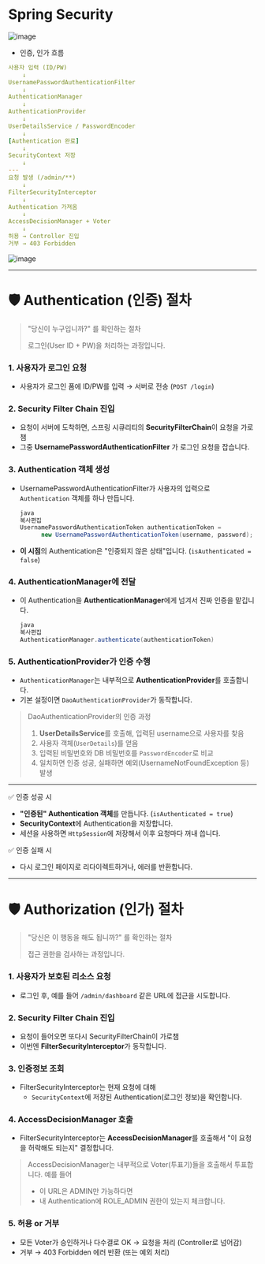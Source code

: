 # Spring Security

![image](https://github.com/user-attachments/assets/90b715c3-85d6-4e92-b6da-0478e8966984)


- 인증, 인가 흐름

```yaml
사용자 입력 (ID/PW)
    ↓
UsernamePasswordAuthenticationFilter
    ↓
AuthenticationManager
    ↓
AuthenticationProvider
    ↓
UserDetailsService / PasswordEncoder
    ↓
[Authentication 완료]
    ↓
SecurityContext 저장
    ↓
---
요청 발생 (/admin/**)
    ↓
FilterSecurityInterceptor
    ↓
Authentication 가져옴
    ↓
AccessDecisionManager + Voter
    ↓
허용 → Controller 진입
거부 → 403 Forbidden

```

![image](https://github.com/user-attachments/assets/9137eefd-47b6-4353-8710-53c6f7952f2f)


---

# 🛡️ Authentication (인증) 절차

> "당신이 누구입니까?" 를 확인하는 절차
> 
> 
> 로그인(User ID + PW)을 처리하는 과정입니다.
> 

### 1. 사용자가 로그인 요청

- 사용자가 로그인 폼에 ID/PW를 입력 → 서버로 전송 (`POST /login`)

### 2. Security Filter Chain 진입

- 요청이 서버에 도착하면, 스프링 시큐리티의 **SecurityFilterChain**이 요청을 가로챔
- 그중 **UsernamePasswordAuthenticationFilter** 가 로그인 요청을 잡습니다.

### 3. Authentication 객체 생성

- UsernamePasswordAuthenticationFilter가 사용자의 입력으로 `Authentication` 객체를 하나 만듭니다.
    
    ```java
    java
    복사편집
    UsernamePasswordAuthenticationToken authenticationToken =
          new UsernamePasswordAuthenticationToken(username, password);
    
    ```
    
- **이 시점**의 Authentication은 "인증되지 않은 상태"입니다. (`isAuthenticated = false`)

### 4. AuthenticationManager에 전달

- 이 Authentication을 **AuthenticationManager**에게 넘겨서 진짜 인증을 맡깁니다.
    
    ```java
    java
    복사편집
    AuthenticationManager.authenticate(authenticationToken)
    
    ```
    

### 5. AuthenticationProvider가 인증 수행

- `AuthenticationManager`는 내부적으로 **AuthenticationProvider**를 호출합니다.
- 기본 설정이면 `DaoAuthenticationProvider`가 동작합니다.

> DaoAuthenticationProvider의 인증 과정
> 
> 1. **UserDetailsService**를 호출해, 입력된 username으로 사용자를 찾음
> 2. 사용자 객체(`UserDetails`)를 얻음
> 3. 입력된 비밀번호와 DB 비밀번호를 `PasswordEncoder`로 비교
> 4. 일치하면 인증 성공, 실패하면 예외(UsernameNotFoundException 등) 발생

---

✅ 인증 성공 시

- **"인증된" Authentication 객체**를 만듭니다. (`isAuthenticated = true`)
- **SecurityContext**에 Authentication을 저장합니다.
- 세션을 사용하면 `HttpSession`에 저장해서 이후 요청마다 꺼내 씁니다.

✅ 인증 실패 시

- 다시 로그인 페이지로 리다이렉트하거나, 에러를 반환합니다.

---

# 🛡️ Authorization (인가) 절차

> "당신은 이 행동을 해도 됩니까?" 를 확인하는 절차
> 
> 
> 접근 권한을 검사하는 과정입니다.
> 

### 1. 사용자가 보호된 리소스 요청

- 로그인 후, 예를 들어 `/admin/dashboard` 같은 URL에 접근을 시도합니다.

### 2. Security Filter Chain 진입

- 요청이 들어오면 또다시 SecurityFilterChain이 가로챔
- 이번엔 **FilterSecurityInterceptor**가 동작합니다.

### 3. 인증정보 조회

- FilterSecurityInterceptor는 현재 요청에 대해
    - `SecurityContext`에 저장된 Authentication(로그인 정보)을 확인합니다.

### 4. AccessDecisionManager 호출

- FilterSecurityInterceptor는 **AccessDecisionManager**를 호출해서
"이 요청을 허락해도 되는지" 결정합니다.

> AccessDecisionManager는 내부적으로 Voter(투표기)들을 호출해서 투표합니다.
예를 들어
> 
> - 이 URL은 ADMIN만 가능하다면
> - 내 Authentication에 ROLE_ADMIN 권한이 있는지 체크합니다.

### 5. 허용 or 거부

- 모든 Voter가 승인하거나 다수결로 OK → 요청을 처리 (Controller로 넘어감)
- 거부 → 403 Forbidden 에러 반환 (또는 예외 처리)
